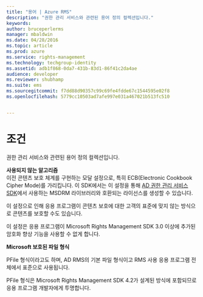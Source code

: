 ```yaml
---
title: "용어 | Azure RMS"
description: "권한 관리 서비스와 관련된 용어 정의 컬렉션입니다."
keywords: 
author: bruceperlerms
manager: mbaldwin
ms.date: 04/28/2016
ms.topic: article
ms.prod: azure
ms.service: rights-management
ms.technology: techgroup-identity
ms.assetid: adb1f868-0da7-431b-83d1-86f41c2da4ae
audience: developer
ms.reviewer: shubhamp
ms.suite: ems
ms.sourcegitcommit: f7dd88d90357c99c69fe4fdde67c1544595e02f8
ms.openlocfilehash: 5779cc10503ad7afe997e031a467021b513fc510


---
```


# 조건

권한 관리 서비스와 관련된 용어 정의 컬렉션입니다.

**사용되지 않는 알고리즘**  
이전 콘텐츠 보호 체계를 구현하는 모달 설정으로, 특히 ECB(Electronic Cookbook Cipher Mode)를 가리킵니다. 이 SDK에서는 이 설정을 통해 [AD 권한 관리 서비스 SDK](https://msdn.microsoft.com/library/windows/desktop/cc530379.aspx)에서 사용하는 MSDRM 라이브러리와 호환되는 라이선스를 생성할 수 있습니다.

이 설정으로 인해 응용 프로그램이 콘텐츠 보호에 대한 고객의 표준에 맞지 않는 방식으로 콘텐츠를 보호할 수도 있습니다.

이 설정은 응용 프로그램이 Microsoft Rights Management SDK 3.0 이상에 추가된 암호화 향상 기능을 사용할 수 없게 합니다.

**Microsoft 보호된 파일 형식**

PFile 형식이라고도 하며, AD RMS의 기본 파일 형식이고 RMS 사용 응용 프로그램 전체에서 표준으로 사용됩니다.

PFile 형식은 Microsoft Rights Management SDK 4.2가 설계된 방식에 포함되므로 응용 프로그램 개발자에게 투명합니다.

 

 






<!--HONumber=Jun16_HO4-->


